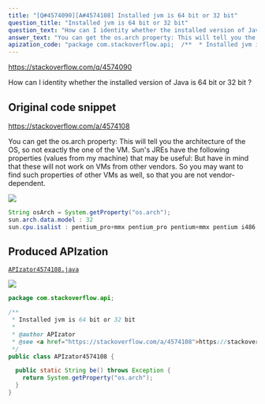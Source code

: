 ```yaml
---
title: "[Q#4574090][A#4574108] Installed jvm is 64 bit or 32 bit"
question_title: "Installed jvm is 64 bit or 32 bit"
question_text: "How can I identity whether the installed version of Java is 64 bit or 32 bit ?"
answer_text: "You can get the os.arch property: This will tell you the architecture of the OS, so not exactly the one of the VM. Sun's JREs have the following properties (values from my machine) that may be useful: But have in mind that these will not work on VMs from other vendors. So you may want to find such properties of other VMs as well, so that you are not vendor-dependent."
apization_code: "package com.stackoverflow.api;  /**  * Installed jvm is 64 bit or 32 bit  *  * @author APIzator  * @see <a href=\"https://stackoverflow.com/a/4574108\">https://stackoverflow.com/a/4574108</a>  */ public class APIzator4574108 {    public static String be() throws Exception {     return System.getProperty(\"os.arch\");   } }"
---
```


https://stackoverflow.com/q/4574090

How can I identity whether the installed version of Java is 64 bit or 32 bit ?



## Original code snippet

https://stackoverflow.com/a/4574108

You can get the os.arch property:
This will tell you the architecture of the OS, so not exactly the one of the VM.
Sun&#x27;s JREs have the following properties (values from my machine) that may be useful:
But have in mind that these will not work on VMs from other vendors. So you may want to find such properties of other VMs as well, so that you are not vendor-dependent.

<div class="code-logo"><img src="/stackoverflow.png" /></div>

```java
String osArch = System.getProperty("os.arch");
sun.arch.data.model : 32
sun.cpu.isalist : pentium_pro+mmx pentium_pro pentium+mmx pentium i486 i386 i86
```

## Produced APIzation

[`APIzator4574108.java`](https://github.com/blind-papers/apization-temp-data/raw/main/search/APIzator4574108.java)

<div class="code-logo"><img src="/apizator.png" /></div>

```java
package com.stackoverflow.api;

/**
 * Installed jvm is 64 bit or 32 bit
 *
 * @author APIzator
 * @see <a href="https://stackoverflow.com/a/4574108">https://stackoverflow.com/a/4574108</a>
 */
public class APIzator4574108 {

  public static String be() throws Exception {
    return System.getProperty("os.arch");
  }
}

```